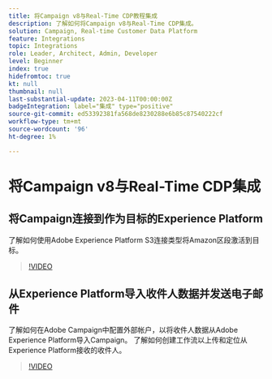 ```yaml
---
title: 将Campaign v8与Real-Time CDP教程集成
description: 了解如何将Campaign v8与Real-Time CDP集成。
solution: Campaign, Real-time Customer Data Platform
feature: Integrations
topic: Integrations
role: Leader, Architect, Admin, Developer
level: Beginner
index: true
hidefromtoc: true
kt: null
thumbnail: null
last-substantial-update: 2023-04-11T00:00:00Z
badgeIntegration: label="集成" type="positive"
source-git-commit: ed53392381fa568de8230288e6b85c87540222cf
workflow-type: tm+mt
source-wordcount: '96'
ht-degree: 1%

---
```



# 将Campaign v8与Real-Time CDP集成

## 将Campaign连接到作为目标的Experience Platform

了解如何使用Adobe Experience Platform S3连接类型将Amazon区段激活到目标。

>[!VIDEO](https://video.tv.adobe.com/v/336902?quality=12&learn=on)

## 从Experience Platform导入收件人数据并发送电子邮件

了解如何在Adobe Campaign中配置外部帐户，以将收件人数据从Adobe Experience Platform导入Campaign。 了解如何创建工作流以上传和定位从Experience Platform接收的收件人。

>[!VIDEO](https://video.tv.adobe.com/v/336641?quality=12&learn=on)
